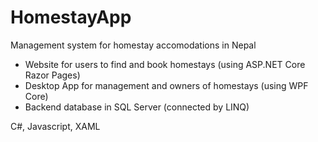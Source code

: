 # HomestayApp

Management system for homestay accomodations in Nepal

- Website for users to find and book homestays (using ASP.NET Core Razor Pages)
- Desktop App for management and owners of homestays (using WPF Core)
- Backend database in SQL Server (connected by LINQ) 

C#, Javascript, XAML
